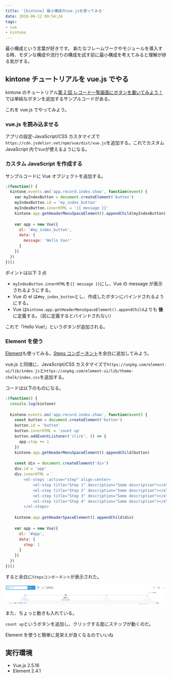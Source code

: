 ```yaml
---
title: '[kintone] 最小構成のvue.jsを使ってみる'
date: 2018-06-12 09:54:24
tags:
- vue
- kintone
---
```


最小構成という言葉が好きです。
新たなフレームワークやモジュールを導入する時、モダンな構成や流行りの構成を試す前に最小構成を考えてみると理解が捗る気がする。

<!-- more -->

## kintone チュートリアルを vue.js でやる

kintone のチュートリアル[第 2 回 レコード一覧画面にボタンを置いてみよう！](https://developer.cybozu.io/hc/ja/articles/201767270)では単純なボタンを追加するサンプルコードがある。

これを vue.js でやってみよう。

### vue.js を読み込ませる

アプリの設定-JavaScript/CSS カスタマイズで`https://cdn.jsdelivr.net/npm/vue/dist/vue.js`を追加する。これでカスタム JavaScript 内で`Vue`が使えるようになる。

### カスタム JavaScript を作成する

サンプルコードに Vue オブジェクトを追加する。

```js
;(function() {
  kintone.events.on('app.record.index.show', function(event) {
    var myIndexButton = document.createElement('button')
    myIndexButton.id = 'my_index_button'
    myIndexButton.innerHTML = '{{ message }}'
    kintone.app.getHeaderMenuSpaceElement().appendChild(myIndexButton)

    var app = new Vue({
      el: '#my_index_button',
      data: {
        message: 'Hello Vue!'
      }
    })
  })
})()
```

ポイントは以下 3 点

- `myIndexButton.innerHTML`を`{{ message }}`にし、Vue の message が表示されるようにする。
- Vue の el は`#my_index_button`とし、作成したボタンにバインドされるようにする。
- Vue は`kintone.app.getHeaderMenuSpaceElement().appendChild`よりも **後** に定義する。（前に定義するとバインドされない）

これで「Hello Vue!」というボタンが追加される。

### Element を使う

[Element](http://element.eleme.io/#/en-US)も使ってみる。[Steps コンポーネント](http://element.eleme.io/#/en-US/component/steps)を余白に追加してみよう。

vue.js と同様に、JavaScript/CSS カスタマイズで`https://unpkg.com/element-ui/lib/index.js`と`https://unpkg.com/element-ui/lib/theme-chalk/index.css`を追加する。

コードは以下のものになる。

```js
;(function() {
  console.log(kintone)

  kintone.events.on('app.record.index.show', function(event) {
    const button = document.createElement('button')
    button.id = 'button'
    button.innerHTML = 'count up'
    button.addEventListener('click', () => {
      app.step += 1
    })
    kintone.app.getHeaderMenuSpaceElement().appendChild(button)

    const div = document.createElement('div')
    div.id = 'app'
    div.innerHTML = `
        <el-steps :active="step" align-center>
            <el-step title="Step 1" description="Some description"></el-step>
            <el-step title="Step 2" description="Some description"></el-step>
            <el-step title="Step 3" description="Some description"></el-step>
            <el-step title="Step 4" description="Some description"></el-step>
        </el-steps>
        `
    kintone.app.getHeaderSpaceElement().appendChild(div)

    var app = new Vue({
      el: '#app',
      data: {
        step: 1
      }
    })
  })
})()
```

すると余白に`Stepsコンポーネント`が表示された。

![](/images/13-01.png)

また、ちょっと動きも入れている。

`count up`というボタンを追加し、クリックする度にステップが動くのだ。

Element を使うと簡単に見栄えが良くなるのでいいね

## 実行環境

- Vue.js 2.5.16
- Element 2.4.1
